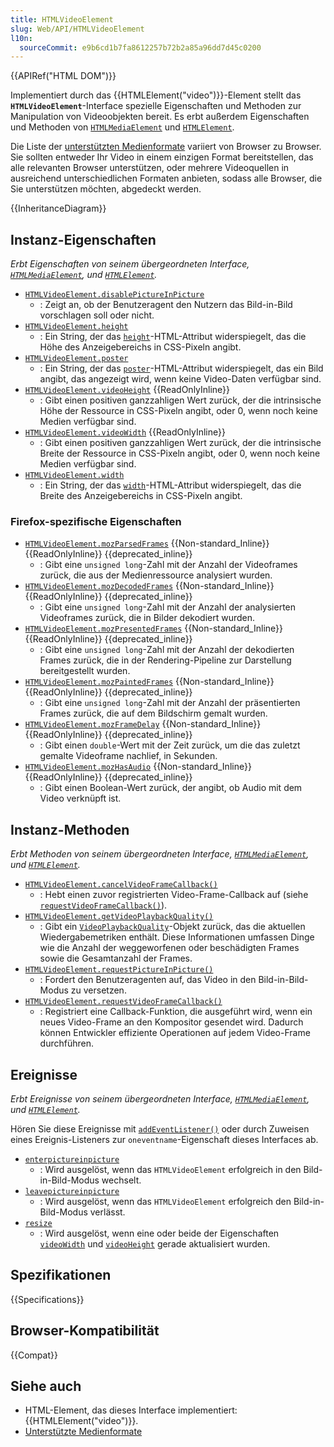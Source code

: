 ```yaml
---
title: HTMLVideoElement
slug: Web/API/HTMLVideoElement
l10n:
  sourceCommit: e9b6cd1b7fa8612257b72b2a85a96dd7d45c0200
---
```


{{APIRef("HTML DOM")}}

Implementiert durch das {{HTMLElement("video")}}-Element stellt das **`HTMLVideoElement`**-Interface spezielle Eigenschaften und Methoden zur Manipulation von Videoobjekten bereit. Es erbt außerdem Eigenschaften und Methoden von [`HTMLMediaElement`](/de/docs/Web/API/HTMLMediaElement) und [`HTMLElement`](/de/docs/Web/API/HTMLElement).

Die Liste der [unterstützten Medienformate](/de/docs/Web/Media/Guides/Formats) variiert von Browser zu Browser. Sie sollten entweder Ihr Video in einem einzigen Format bereitstellen, das alle relevanten Browser unterstützen, oder mehrere Videoquellen in ausreichend unterschiedlichen Formaten anbieten, sodass alle Browser, die Sie unterstützen möchten, abgedeckt werden.

{{InheritanceDiagram}}

## Instanz-Eigenschaften

_Erbt Eigenschaften von seinem übergeordneten Interface, [`HTMLMediaElement`](/de/docs/Web/API/HTMLMediaElement), und [`HTMLElement`](/de/docs/Web/API/HTMLElement)._

- [`HTMLVideoElement.disablePictureInPicture`](/de/docs/Web/API/HTMLVideoElement/disablePictureInPicture)
  - : Zeigt an, ob der Benutzeragent den Nutzern das Bild-in-Bild vorschlagen soll oder nicht.
- [`HTMLVideoElement.height`](/de/docs/Web/API/HTMLVideoElement/height)
  - : Ein String, der das [`height`](/de/docs/Web/HTML/Reference/Elements/video#height)-HTML-Attribut widerspiegelt, das die Höhe des Anzeigebereichs in CSS-Pixeln angibt.
- [`HTMLVideoElement.poster`](/de/docs/Web/API/HTMLVideoElement/poster)
  - : Ein String, der das [`poster`](/de/docs/Web/HTML/Reference/Elements/video#poster)-HTML-Attribut widerspiegelt, das ein Bild angibt, das angezeigt wird, wenn keine Video-Daten verfügbar sind.
- [`HTMLVideoElement.videoHeight`](/de/docs/Web/API/HTMLVideoElement/videoHeight) {{ReadOnlyInline}}
  - : Gibt einen positiven ganzzahligen Wert zurück, der die intrinsische Höhe der Ressource in CSS-Pixeln angibt, oder 0, wenn noch keine Medien verfügbar sind.
- [`HTMLVideoElement.videoWidth`](/de/docs/Web/API/HTMLVideoElement/videoWidth) {{ReadOnlyInline}}
  - : Gibt einen positiven ganzzahligen Wert zurück, der die intrinsische Breite der Ressource in CSS-Pixeln angibt, oder 0, wenn noch keine Medien verfügbar sind.
- [`HTMLVideoElement.width`](/de/docs/Web/API/HTMLVideoElement/width)
  - : Ein String, der das [`width`](/de/docs/Web/HTML/Reference/Elements/video#width)-HTML-Attribut widerspiegelt, das die Breite des Anzeigebereichs in CSS-Pixeln angibt.

### Firefox-spezifische Eigenschaften

- [`HTMLVideoElement.mozParsedFrames`](/de/docs/Web/API/HTMLVideoElement/mozParsedFrames) {{Non-standard_Inline}} {{ReadOnlyInline}} {{deprecated_inline}}
  - : Gibt eine `unsigned long`-Zahl mit der Anzahl der Videoframes zurück, die aus der Medienressource analysiert wurden.
- [`HTMLVideoElement.mozDecodedFrames`](/de/docs/Web/API/HTMLVideoElement/mozDecodedFrames) {{Non-standard_Inline}} {{ReadOnlyInline}} {{deprecated_inline}}
  - : Gibt eine `unsigned long`-Zahl mit der Anzahl der analysierten Videoframes zurück, die in Bilder dekodiert wurden.
- [`HTMLVideoElement.mozPresentedFrames`](/de/docs/Web/API/HTMLVideoElement/mozPresentedFrames) {{Non-standard_Inline}} {{ReadOnlyInline}} {{deprecated_inline}}
  - : Gibt eine `unsigned long`-Zahl mit der Anzahl der dekodierten Frames zurück, die in der Rendering-Pipeline zur Darstellung bereitgestellt wurden.
- [`HTMLVideoElement.mozPaintedFrames`](/de/docs/Web/API/HTMLVideoElement/mozPaintedFrames) {{Non-standard_Inline}} {{ReadOnlyInline}} {{deprecated_inline}}
  - : Gibt eine `unsigned long`-Zahl mit der Anzahl der präsentierten Frames zurück, die auf dem Bildschirm gemalt wurden.
- [`HTMLVideoElement.mozFrameDelay`](/de/docs/Web/API/HTMLVideoElement/mozFrameDelay) {{Non-standard_Inline}} {{ReadOnlyInline}} {{deprecated_inline}}
  - : Gibt einen `double`-Wert mit der Zeit zurück, um die das zuletzt gemalte Videoframe nachlief, in Sekunden.
- [`HTMLVideoElement.mozHasAudio`](/de/docs/Web/API/HTMLVideoElement/mozHasAudio) {{Non-standard_Inline}} {{ReadOnlyInline}} {{deprecated_inline}}
  - : Gibt einen Boolean-Wert zurück, der angibt, ob Audio mit dem Video verknüpft ist.

## Instanz-Methoden

_Erbt Methoden von seinem übergeordneten Interface, [`HTMLMediaElement`](/de/docs/Web/API/HTMLMediaElement), und [`HTMLElement`](/de/docs/Web/API/HTMLElement)._

- [`HTMLVideoElement.cancelVideoFrameCallback()`](/de/docs/Web/API/HTMLVideoElement/cancelVideoFrameCallback)
  - : Hebt einen zuvor registrierten Video-Frame-Callback auf (siehe [`requestVideoFrameCallback()`](/de/docs/Web/API/HTMLVideoElement/requestVideoFrameCallback)).
- [`HTMLVideoElement.getVideoPlaybackQuality()`](/de/docs/Web/API/HTMLVideoElement/getVideoPlaybackQuality)
  - : Gibt ein [`VideoPlaybackQuality`](/de/docs/Web/API/VideoPlaybackQuality)-Objekt zurück, das die aktuellen Wiedergabemetriken enthält. Diese Informationen umfassen Dinge wie die Anzahl der weggeworfenen oder beschädigten Frames sowie die Gesamtanzahl der Frames.
- [`HTMLVideoElement.requestPictureInPicture()`](/de/docs/Web/API/HTMLVideoElement/requestPictureInPicture)
  - : Fordert den Benutzeragenten auf, das Video in den Bild-in-Bild-Modus zu versetzen.
- [`HTMLVideoElement.requestVideoFrameCallback()`](/de/docs/Web/API/HTMLVideoElement/requestVideoFrameCallback)
  - : Registriert eine Callback-Funktion, die ausgeführt wird, wenn ein neues Video-Frame an den Kompositor gesendet wird. Dadurch können Entwickler effiziente Operationen auf jedem Video-Frame durchführen.

## Ereignisse

_Erbt Ereignisse von seinem übergeordneten Interface, [`HTMLMediaElement`](/de/docs/Web/API/HTMLMediaElement), und [`HTMLElement`](/de/docs/Web/API/HTMLElement)._

Hören Sie diese Ereignisse mit [`addEventListener()`](/de/docs/Web/API/EventTarget/addEventListener) oder durch Zuweisen eines Ereignis-Listeners zur `oneventname`-Eigenschaft dieses Interfaces ab.

- [`enterpictureinpicture`](/de/docs/Web/API/HTMLVideoElement/enterpictureinpicture_event)
  - : Wird ausgelöst, wenn das `HTMLVideoElement` erfolgreich in den Bild-in-Bild-Modus wechselt.
- [`leavepictureinpicture`](/de/docs/Web/API/HTMLVideoElement/leavepictureinpicture_event)
  - : Wird ausgelöst, wenn das `HTMLVideoElement` erfolgreich den Bild-in-Bild-Modus verlässt.
- [`resize`](/de/docs/Web/API/HTMLVideoElement/resize_event)
  - : Wird ausgelöst, wenn eine oder beide der Eigenschaften [`videoWidth`](/de/docs/Web/API/HTMLVideoElement/videoWidth) und [`videoHeight`](/de/docs/Web/API/HTMLVideoElement/videoHeight) gerade aktualisiert wurden.

## Spezifikationen

{{Specifications}}

## Browser-Kompatibilität

{{Compat}}

## Siehe auch

- HTML-Element, das dieses Interface implementiert: {{HTMLElement("video")}}.
- [Unterstützte Medienformate](/de/docs/Web/Media/Guides/Formats)
